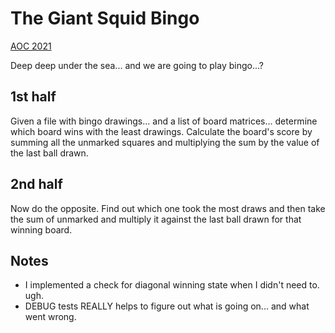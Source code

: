 # The Giant Squid Bingo

[AOC 2021](https://adventofcode.com/2021/day/4)

Deep deep under the sea... and we are going to play bingo...?

## 1st half

Given a file with bingo drawings... and a list of board matrices... determine which board wins with the least drawings.
Calculate the board's score by summing all the unmarked squares and multiplying the sum by the value of the last ball drawn.

## 2nd half

Now do the opposite. Find out which one took the most draws and then take the sum of unmarked and multiply it against the last
ball drawn for that winning board.

## Notes

* I implemented a check for diagonal winning state when I didn't need to. ugh. 
* DEBUG tests REALLY helps to figure out what is going on... and what went wrong.

